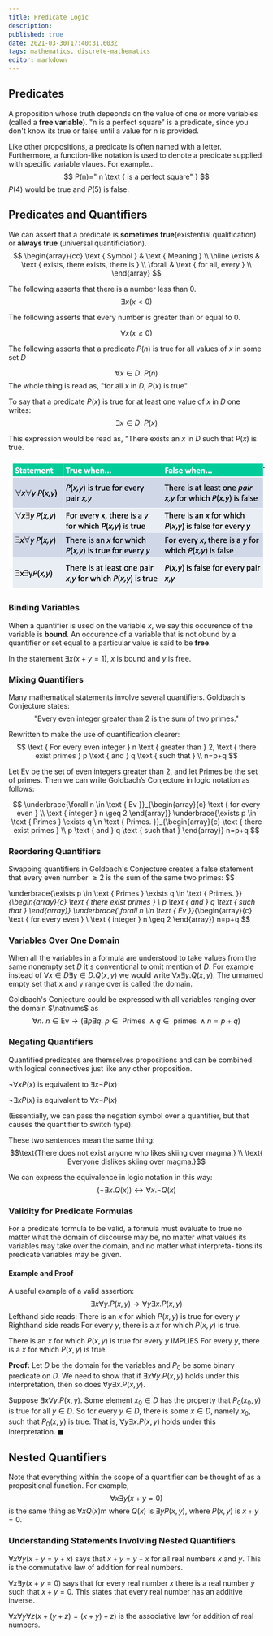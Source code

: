 ```yaml
---
title: Predicate Logic
description: 
published: true
date: 2021-03-30T17:40:31.603Z
tags: mathematics, discrete-mathematics
editor: markdown
---
```


## Predicates
A proposition whose truth depeonds on the value of one or more variables (called a **free variable**). "n is a perfect square" is a predicate, since you don't know its true or false until a value for n is provided.

Like other propositions, a predicate is often named with a letter. Furthermore, a function-like notation is used to denote a predicate supplied with specific variable vlaues. For example... 
$$
P(n)=" n \text { is a perfect square" }
$$
$P(4)$ would be true and $P(5)$ is false.
## Predicates and Quantifiers
We can assert that a predicate is **sometimes true**(existential qualification) or **always true** (universal quantificiation).
$$
\begin{array}{cc}
\text { Symbol } & \text { Meaning } \\
\hline 
\exists & \text { exists, there exists, there is } \\
\forall & \text { for all, every } \\
\end{array}
$$

The following asserts that there is a number less than 0.
$$
\exists x(x<0)
$$

The following asserts that every number is greater than or equal to 0.

$$
\forall x(x \geq 0)
$$

The following asserts that a predicate $P(n)$ is true for all values of $x$ in some set $D$

$$
\forall x \in D . \medspace P(n)
$$
The whole thing is read as, "for all $x$ in $D$, $P(x)$ is true".

To say that a predicate $P(x)$ is true for at least one value of $x$ in $D$ one writes: 
$$
\exists x \in D . \medspace P(x)
$$

This expression would be read as, "There exists an $x$ in $D$ such that $P(x)$ is true.

![quantifier_table.png](/quantifier_table.png)

### Binding Variables
When a quantifier is used on the variable $x$, we say this occurence of the variable is **bound**. An occurence of a variable that is not obund by a quantifier or set equal to a particular value is said to be **free**.

In the statement $\exists x(x+y=1)$, $x$ is bound and $y$ is free.
### Mixing Quantifiers

Many mathematical statements involve several quantifiers. Goldbach's Conjecture states:
$$
\text { "Every even integer greater than } 2 \text { is the sum of two primes." }
$$

Rewritten to make the use of quantification clearer: 
$$
\text { For every even integer } n \text { greater than } 2, \text { there exist primes } p \text { and } q \text { such that } \\  n=p+q
$$

Let Ev be the set of even integers greater than 2, and let Primes be the set of primes. Then we can write Goldbach’s Conjecture in logic notation as follows:


$$
\underbrace{\forall n \in \text { Ev }}_{\begin{array}{c}
\text { for every even } \\
\text { integer } n \geq 2
\end{array}} 
\underbrace{\exists p \in \text { Primes } \exists q \in \text { Primes. }}_{\begin{array}{c}
\text { there exist primes } \\
p \text { and } q \text { such that }
\end{array}} 
n=p+q
$$

### Reordering Quantifiers
Swapping quantifiers in Goldbach's Conjecture creates a false statement that every even number $\ge 2$ is the sum of the same two primes:
$$

\underbrace{\exists p \in \text { Primes } \exists q \in \text { Primes. }}_{\begin{array}{c}
\text { there exist primes } \\
p \text { and } q \text { such that }
\end{array}} 
\underbrace{\forall n \in \text { Ev }}_{\begin{array}{c}
\text { for every even } \\
\text { integer } n \geq 2
\end{array}} 
n=p+q
$$
### Variables Over One Domain
When all the variables in a formula are understood to take values from the same nonempty set $D$ it's conventional to omit mention of $D$.
For example instead of $\forall x \in D \exists y \in D . Q(x, y)$ we would write $\forall x \exists y . Q(x, y)$. The unnamed empty set that x and y range over is called the domain.

Goldbach's Conjecture could be expressed with all variables ranging over the domain $\natnums$ as 
$$
\forall n . \medspace n \in \mathrm{Ev} \longrightarrow(\exists p \exists q .  \medspace p \in \text { Primes } \wedge q \in \text { primes } \wedge n=p+q)
$$

### Negating Quantifiers
Quantified predicates are themselves propositions and can be combined with logical connectives just like any other proposition.


$\neg \forall x P(x)$ is equivalent to $\exists x \neg P(x)$

$\neg \exists x P(x)$ is equivalent to $\forall x \neg P(x)$

(Essentially, we can pass the negation symbol over a quantifier, but that causes the quantifier to switch type).

These two sentences mean the same thing:
$$\text{There does not exist anyone who likes skiing over magma.} \\ \text{ Everyone dislikes skiing over magma.}$$

We can express the equivalence in logic notation in this way:
$$
(\neg \exists x . Q(x)) \longleftrightarrow \forall x . \neg Q(x)
$$


### Validity for Predicate Formulas
For a predicate formula to be valid, a formula must evaluate to true no matter what the domain of discourse may be, no matter what values its variables may take over the domain, and no matter what interpreta- tions its predicate variables may be given. 

#### Example and Proof
A useful example of a valid assertion:
$$
\exists x \forall y . P(x, y) \longrightarrow \forall y \exists x . P(x, y)
$$
Lefthand side reads: There is an $x$ for which $P(x,y)$ is true for every $y$ 
Righthand side reads For every $y$, there is a $x$ for which $P(x,y)$ is true.

There is an $x$ for which $P(x,y)$ is true for every $y$ IMPLIES For every $y$, there is a $x$ for which $P(x,y)$ is true.

**Proof:** Let $D$ be the domain for the variables and $P_0$ be some binary predicate on $D$. We need to show that if $\exists x \forall y . P(x, y)$ holds under this interpretation, then so does $\forall y \exists x . P(x, y)$.

Suppose $\exists x \forall y . P(x, y)$. Some element $x_{0} \in D$ has the property that $P_{0}\left(x_{0}, y\right)$ is true for all $y \in D$. So for every $y \in D$, there is some $x \in D$, namely $x_0$, such that $P_{0}(x, y)$ is true. That is, $\forall y \exists x . P(x, y)$ holds under this interpretation. $\blacksquare$

## Nested Quantifiers
Note that everything within the scope of a quantifier can be thought of as a propositional function. For example, 
$$
\forall x \exists y(x+y=0)
$$
is the same thing as $\forall x Q(x)$m where $Q(x)$ is $\exists y P(x, y)$, where $P(x,y)$ is $x+y=0$. 

### Understanding Statements Involving Nested Quantifiers
$\forall x \forall y(x+y=y+x)$ says that $x+y=y+x$ for all real numbers $x$ and $y$. This is the commutative law of addition for real numbers.

$\forall x \exists y(x+y=0)$ says that for every real number $x$ there is a real number $y$ such that $x+y=0$. This states that every real number has an additive inverse.

$\forall x \forall y \forall z(x+(y+z)=(x+y)+z)$ is the associative law for addition of real numbers.
